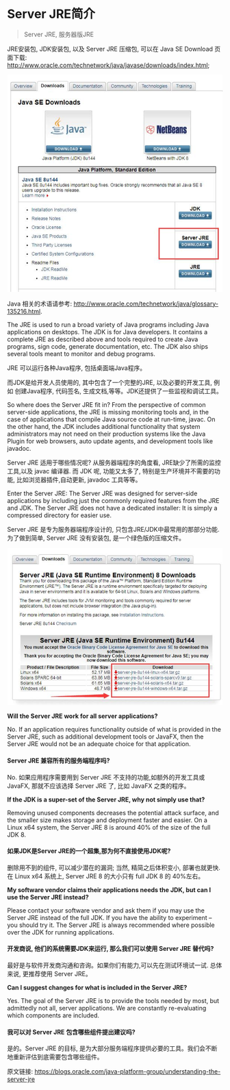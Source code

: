 # Server JRE简介


> Server JRE, 服务器版JRE

JRE安装包, JDK安装包, 以及 Server JRE 压缩包, 可以在 Java SE Download 页面下载: <http://www.oracle.com/technetwork/java/javase/downloads/index.html>;


![Server-JRE-2](02_server_jre.jpg)

Java 相关的术语请参考: <http://www.oracle.com/technetwork/java/glossary-135216.html>.

The JRE is used to run a broad variety of Java programs including Java applications on desktops.  The JDK is for Java developers. It contains a complete JRE as described above and tools required to create Java programs, sign code, generate documentation, etc. The JDK also ships several tools meant to monitor and debug programs.

JRE 可以运行各种Java程序, 包括桌面端Java程序。

而JDK是给开发人员使用的, 其中包含了一个完整的JRE, 以及必要的开发工具, 例如 创建Java程序, 代码签名, 生成文档,等等。JDK还提供了一些监视和调试工具。

So where does the Server JRE fit in?  From the perspective of common server-side applications, the JRE is missing monitoring tools and, in the case of applications that compile Java source code at run-time, javac. On the other hand, the JDK includes additional functionality that system administrators may not need on their production systems like the Java Plugin for web browsers, auto update agents, and development tools like javadoc.

Server JRE 适用于哪些情况呢? 从服务器端程序的角度看, JRE缺少了所需的监控工具,以及 javac 编译器. 而 JDK 呢, 功能又太多了, 特别是生产环境并不需要的功能, 比如浏览器插件,自动更新, javadoc 工具等等。

Enter the Server JRE: The Server JRE was designed for server-side applications by including just the commonly required features from the JRE and JDK. The Server JRE does not have a dedicated installer: It is simply a compressed directory for easier use.

Server JRE 是专为服务器端程序设计的, 只包含JRE/JDK中最常用的那部分功能. 为了做到简单, Server JRE 没有安装包, 是一个绿色版的压缩文件。

![Server-JRE-1](01_server_jre_download.jpg)

**Will the Server JRE work for all server applications?**

No. If an application requires functionality outside of what is provided in the Server JRE, such as additional development tools or JavaFX, then the Server JRE would not be an adequate choice for that application.

#### Server JRE 兼容所有的服务端程序吗? 

No. 如果应用程序需要用到 Server JRE 不支持的功能,如额外的开发工具或JavaFX, 那就不应该选择 Server JRE 了, 比如 JavaFX 之类的程序。

**If the JDK is a super-set of the Server JRE, why not simply use that?**

Removing unused components decreases the potential attack surface, and the smaller size makes storage and deployment faster and easier.  On a Linux x64 system, the Server JRE 8 is around 40% of the size of the full JDK 8.

#### 如果JDK是Server JRE的一个超集,那为何不直接使用JDK呢?

删除用不到的组件, 可以减少潜在的漏洞; 当然, 精简之后体积变小, 部署也就更快. 在 Linux x64 系统上, Server JRE 8 的大小只有 full JDK 8 的 40%左右。

**My software vendor claims their applications needs the JDK, but can I use the Server JRE instead?**

Please contact your software vendor and ask them if you may use the Server JRE instead of the full JDK.  If you have the ability to experiment – you should try it.  The Server JRE is always recommended where possible over the JDK for running applications.

#### 开发商说, 他们的系统需要JDK来运行, 那么我们可以使用 Server JRE 替代吗?

最好是与软件开发商沟通和咨询。如果你们有能力,可以先在测试环境试一试. 总体来说, 更推荐使用 Server JRE。

**Can I suggest changes for what is included in the Server JRE?**

Yes. The goal of the Server JRE is to provide the tools needed by most, but admittedly not all, server applications. We are constantly re-evaluating which components are included.

#### 我可以对 Server JRE 包含哪些组件提出建议吗?

是的。Server JRE 的目标, 是为大部分服务端程序提供必要的工具。我们会不断地重新评估到底需要包含哪些组件。





原文链接: <https://blogs.oracle.com/java-platform-group/understanding-the-server-jre>

